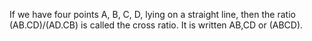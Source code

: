 If we have four points A, B, C, D, lying on a straight line, then the
ratio (AB.CD)/(AD.CB) is called the cross ratio. It is written
<span>AB,CD</span> or (ABCD).
